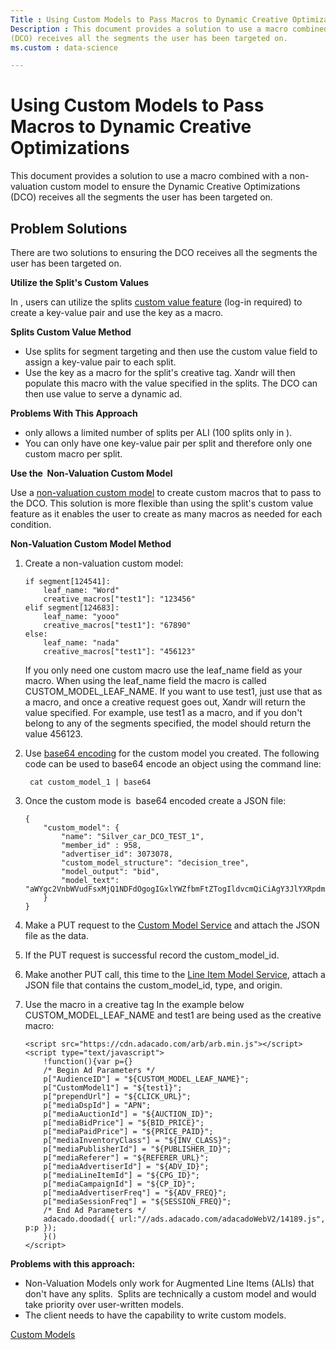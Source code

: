 ```yaml
---
Title : Using Custom Models to Pass Macros to Dynamic Creative Optimizations
Description : This document provides a solution to use a macro combined with a non-valuation custom model to ensure the Dynamic Creative Optimizations
(DCO) receives all the segments the user has been targeted on. 
ms.custom : data-science

---
```



# Using Custom Models to Pass Macros to Dynamic Creative Optimizations



This document provides a solution to use a macro combined with a
non-valuation custom model to ensure the Dynamic Creative Optimizations
(DCO) receives all the segments the user has been targeted on. 


## Problem Solutions

There are two solutions to ensuring the DCO receives all the segments
the user has been targeted on. 

**Utilize the Split's Custom Values**

In , users can utilize the splits <a
href="invest/create-a-programmable-split.md"
class="xref" target="_blank">custom value feature</a> (log-in required)
to create a key-value pair and use the key as a macro.



**Splits Custom Value Method**

- Use splits for segment targeting and then use the custom value field
  to assign a key-value pair to each split.
- Use the key as a macro for the split's creative tag.
  Xandr will then populate this macro with the
  value specified in the splits. The DCO can then use value to serve a
  dynamic ad.



**Problems With This Approach**

-  only allows a limited number of splits per
  ALI (100 splits only in ). 
- You can only have one key-value pair per split and therefore only one
  custom macro per split.

**Use the  Non-Valuation Custom Model**

Use
a <a href="nonvaluation-custom-model.md" class="xref">non-valuation
custom model</a> to create custom macros that to pass to the DCO. This
solution is more flexible than using the split's custom value feature as
it enables the user to create as many macros as needed for each
condition. 

**Non-Valuation Custom Model Method**

1.  Create a non-valuation custom model:

    ``` pre
    if segment[124541]:
        leaf_name: "Word"
        creative_macros["test1"]: "123456"
    elif segment[124683]:
        leaf_name: "yooo"
        creative_macros["test1"]: "67890"
    else:
        leaf_name: "nada"
        creative_macros["test1"]: "456123"
    ```

    If you only need one custom macro use the leaf_name field as your
    macro. When using the leaf_name field the macro is called
    CUSTOM_MODEL_LEAF_NAME. If you want to use test1, just use that as a
    macro, and once a creative request goes out,
    Xandr will return the value specified. For
    example, use test1 as a macro, and if you don't belong to any of the
    segments specified, the model should return the value 456123.

2.  Use
    <a href="https://developer.mozilla.org/en-US/docs/Glossary/Base64"
    class="xref" target="_blank">base64 encoding</a> for the custom
    model you created. The following code can be used to base64 encode
    an object using the command line:  

    ``` pre
     cat custom_model_1 | base64
    ```

3.  Once the custom mode is  base64 encoded create a JSON file:  

    ``` pre
    {
        "custom_model": {
            "name": "Silver_car_DCO_TEST_1",
            "member_id" : 958,
            "advertiser_id": 3073078,
            "custom_model_structure": "decision_tree",
            "model_output": "bid",
            "model_text": "aWYgc2VnbWVudFsxMjQ1NDFdOgogIGxlYWZfbmFtZTogIldvcmQiCiAgY3JlYXRpdmVfbWFjcm9zWyJ0ZXN0MSJdOiA...
        }
    }
    ```

4.  Make a PUT request to the
    <a href="custom-model-service.md" class="xref">Custom Model
    Service</a> and attach the JSON file as the data.

5.  If the PUT request is successful record the custom_model_id. 

6.  Make another PUT call, this time to the
    <a href="line-item-model-service.md" class="xref">Line Item Model
    Service</a>, attach a JSON file that contains the custom_model_id,
    type, and origin.

7.  Use the macro in a creative tag In the example below
    CUSTOM_MODEL_LEAF_NAME and test1 are being used as the creative
    macro:  

    ``` pre
    <script src="https://cdn.adacado.com/arb/arb.min.js"></script>
    <script type="text/javascript">
        !function(){var p={}
        /* Begin Ad Parameters */
        p["AudienceID"] = "${CUSTOM_MODEL_LEAF_NAME}";
        p["CustomModel1"] = "${test1}";
        p["prependUrl"] = "${CLICK_URL}";
        p["mediaDspId"] = "APN";
        p["mediaAuctionId"] = "${AUCTION_ID}";
        p["mediaBidPrice"] = "${BID_PRICE}";
        p["mediaPaidPrice"] = "${PRICE_PAID}";
        p["mediaInventoryClass"] = "${INV_CLASS}";
        p["mediaPublisherId"] = "${PUBLISHER_ID}";
        p["mediaReferer"] = "${REFERER_URL}";
        p["mediaAdvertiserId"] = "${ADV_ID}";
        p["mediaLineItemId"] = "${CPG_ID}";
        p["mediaCampaignId"] = "${CP_ID}";
        p["mediaAdvertiserFreq"] = "${ADV_FREQ}";
        p["mediaSessionFreq"] = "${SESSION_FREQ}";
        /* End Ad Parameters */
        adacado.doodad({ url:"//ads.adacado.com/adacadoWebV2/14189.js", p:p });
        }()
    </script>
    ```

**Problems with this approach:**

- Non-Valuation Models only work for Augmented Line Items (ALIs) that
  don't have any splits.  Splits are technically a custom model and
  would take priority over user-written models. 
- The client needs to have the capability to write custom models. 




<a href="custom-models.md" class="link">Custom Models</a>






